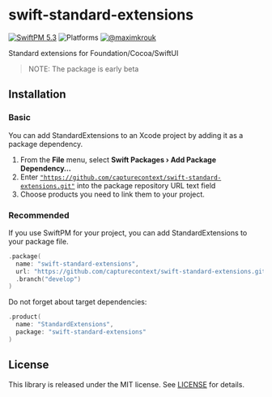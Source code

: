 # swift-standard-extensions

[![SwiftPM 5.3](https://img.shields.io/badge/swiftpm-5.3-ED523F.svg?style=flat)](https://swift.org/download/) ![Platforms](https://img.shields.io/badge/Platforms-iOS_13_|_macOS_10.15_|_tvOS_14_|_watchOS_7-ED523F.svg?style=flat) [![@maximkrouk](https://img.shields.io/badge/contact-@capturecontext-1DA1F2.svg?style=flat&logo=twitter)](https://twitter.com/capture_context) 

Standard extensions for Foundation/Cocoa/SwiftUI

> NOTE: The package is early beta



## Installation

### Basic

You can add StandardExtensions to an Xcode project by adding it as a package dependency.

1. From the **File** menu, select **Swift Packages › Add Package Dependency…**
2. Enter [`"https://github.com/capturecontext/swift-standard-extensions.git"`](https://github.com/capturecontext/swift-standard-extensions.git) into the package repository URL text field
3. Choose products you need to link them to your project.

### Recommended

If you use SwiftPM for your project, you can add StandardExtensions to your package file.

```swift
.package(
  name: "swift-standard-extensions",
  url: "https://github.com/capturecontext/swift-standard-extensions.git", 
  .branch("develop")
)
```

Do not forget about target dependencies:

```swift
.product(
  name: "StandardExtensions", 
  package: "swift-standard-extensions"
)
```



## License

This library is released under the MIT license. See [LICENSE](LICENSE) for details.

